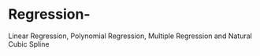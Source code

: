 # Regression-
Linear Regression, Polynomial Regression, Multiple Regression and Natural Cubic Spline
